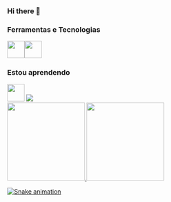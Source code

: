 ### Hi there 👋



### Ferramentas e Tecnologias

<img src="https://cdn.jsdelivr.net/gh/devicons/devicon/icons/git/git-original.svg" width="40" height="40"/><img src="https://cdn.jsdelivr.net/gh/devicons/devicon/icons/linux/linux-original.svg" width="40" height="40"/>
### Estou aprendendo

<img src="https://cdn.jsdelivr.net/gh/devicons/devicon/icons/java/java-original.svg" width="40" height="40"/> 
            <img src="https://cdn.jsdelivr.net/gh/devicons/devicon/icons/csharp/csharp-original.svg" />
          
        

<div>
<a href="https://github.com/SocioPJ">
<img height="180em" src="https://github-readme-stats.vercel.app/api/top-langs/?username=SocioPJ&layout=compact&langs_count=7&theme=dracula"/>
<img height="180em" src="https://github-readme-stats.vercel.app/api?username=SocioPJ&show_icons=true&theme=dracula&include_all_commits=true&count_private=true"/>
</div>

![Snake animation](https://github.com/SocioPJ/SocioPJ/blob/output/github-contribution-grid-snake.svg)

<!--
**SocioPJ/SocioPJ** is a ✨ _special_ ✨ repository because its `README.md` (this file) appears on your GitHub profile.

Here are some ideas to get you started:

- 🔭 I’m currently working on ...
- 🌱 I’m currently learning ...
- 👯 I’m looking to collaborate on ...
- 🤔 I’m looking for help with ...
- 💬 Ask me about ...
- 📫 How to reach me: ...
- 😄 Pronouns: ...
- ⚡ Fun fact: ...
-->
